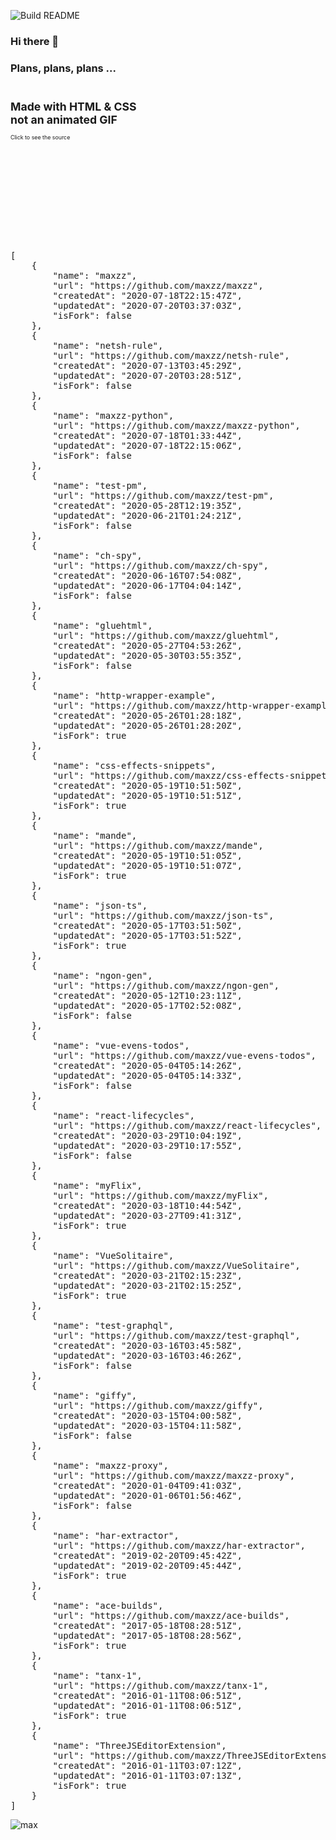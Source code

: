 ![Build README](https://github.com/maxzz/maxzz/workflows/Build%20README/badge.svg)

### Hi there 👋

### Plans, plans, plans ...

<svg xmlns="http://www.w3.org/2000/svg" viewBox="0 0 800 400" width="800" height="400" fill="none">
    <!-- https://github.com/sindresorhus/css-in-readme-like-wat -->
	<foreignObject width="100%" height="100%">
		<div xmlns="http://www.w3.org/1999/xhtml">
            <link rel="stylesheet" href="src/css/style.css">
			<div class="container">
				<h1>Made with HTML &amp; CSS<br/>not an animated GIF</h1>
				<p>Click to see the source</p>
			</div>
		</div>
	</foreignObject>
</svg>

<!-- recent_releases starts -->
<pre>
[
    {
        "name": "maxzz",
        "url": "https://github.com/maxzz/maxzz",
        "createdAt": "2020-07-18T22:15:47Z",
        "updatedAt": "2020-07-20T03:37:03Z",
        "isFork": false
    },
    {
        "name": "netsh-rule",
        "url": "https://github.com/maxzz/netsh-rule",
        "createdAt": "2020-07-13T03:45:29Z",
        "updatedAt": "2020-07-20T03:28:51Z",
        "isFork": false
    },
    {
        "name": "maxzz-python",
        "url": "https://github.com/maxzz/maxzz-python",
        "createdAt": "2020-07-18T01:33:44Z",
        "updatedAt": "2020-07-18T22:15:06Z",
        "isFork": false
    },
    {
        "name": "test-pm",
        "url": "https://github.com/maxzz/test-pm",
        "createdAt": "2020-05-28T12:19:35Z",
        "updatedAt": "2020-06-21T01:24:21Z",
        "isFork": false
    },
    {
        "name": "ch-spy",
        "url": "https://github.com/maxzz/ch-spy",
        "createdAt": "2020-06-16T07:54:08Z",
        "updatedAt": "2020-06-17T04:04:14Z",
        "isFork": false
    },
    {
        "name": "gluehtml",
        "url": "https://github.com/maxzz/gluehtml",
        "createdAt": "2020-05-27T04:53:26Z",
        "updatedAt": "2020-05-30T03:55:35Z",
        "isFork": false
    },
    {
        "name": "http-wrapper-example",
        "url": "https://github.com/maxzz/http-wrapper-example",
        "createdAt": "2020-05-26T01:28:18Z",
        "updatedAt": "2020-05-26T01:28:20Z",
        "isFork": true
    },
    {
        "name": "css-effects-snippets",
        "url": "https://github.com/maxzz/css-effects-snippets",
        "createdAt": "2020-05-19T10:51:50Z",
        "updatedAt": "2020-05-19T10:51:51Z",
        "isFork": true
    },
    {
        "name": "mande",
        "url": "https://github.com/maxzz/mande",
        "createdAt": "2020-05-19T10:51:05Z",
        "updatedAt": "2020-05-19T10:51:07Z",
        "isFork": true
    },
    {
        "name": "json-ts",
        "url": "https://github.com/maxzz/json-ts",
        "createdAt": "2020-05-17T03:51:50Z",
        "updatedAt": "2020-05-17T03:51:52Z",
        "isFork": true
    },
    {
        "name": "ngon-gen",
        "url": "https://github.com/maxzz/ngon-gen",
        "createdAt": "2020-05-12T10:23:11Z",
        "updatedAt": "2020-05-17T02:52:08Z",
        "isFork": false
    },
    {
        "name": "vue-evens-todos",
        "url": "https://github.com/maxzz/vue-evens-todos",
        "createdAt": "2020-05-04T05:14:26Z",
        "updatedAt": "2020-05-04T05:14:33Z",
        "isFork": false
    },
    {
        "name": "react-lifecycles",
        "url": "https://github.com/maxzz/react-lifecycles",
        "createdAt": "2020-03-29T10:04:19Z",
        "updatedAt": "2020-03-29T10:17:55Z",
        "isFork": false
    },
    {
        "name": "myFlix",
        "url": "https://github.com/maxzz/myFlix",
        "createdAt": "2020-03-18T10:44:54Z",
        "updatedAt": "2020-03-27T09:41:31Z",
        "isFork": true
    },
    {
        "name": "VueSolitaire",
        "url": "https://github.com/maxzz/VueSolitaire",
        "createdAt": "2020-03-21T02:15:23Z",
        "updatedAt": "2020-03-21T02:15:25Z",
        "isFork": true
    },
    {
        "name": "test-graphql",
        "url": "https://github.com/maxzz/test-graphql",
        "createdAt": "2020-03-16T03:45:58Z",
        "updatedAt": "2020-03-16T03:46:26Z",
        "isFork": false
    },
    {
        "name": "giffy",
        "url": "https://github.com/maxzz/giffy",
        "createdAt": "2020-03-15T04:00:58Z",
        "updatedAt": "2020-03-15T04:11:58Z",
        "isFork": false
    },
    {
        "name": "maxzz-proxy",
        "url": "https://github.com/maxzz/maxzz-proxy",
        "createdAt": "2020-01-04T09:41:03Z",
        "updatedAt": "2020-01-06T01:56:46Z",
        "isFork": false
    },
    {
        "name": "har-extractor",
        "url": "https://github.com/maxzz/har-extractor",
        "createdAt": "2019-02-20T09:45:42Z",
        "updatedAt": "2019-02-20T09:45:44Z",
        "isFork": true
    },
    {
        "name": "ace-builds",
        "url": "https://github.com/maxzz/ace-builds",
        "createdAt": "2017-05-18T08:28:51Z",
        "updatedAt": "2017-05-18T08:28:56Z",
        "isFork": true
    },
    {
        "name": "tanx-1",
        "url": "https://github.com/maxzz/tanx-1",
        "createdAt": "2016-01-11T08:06:51Z",
        "updatedAt": "2016-01-11T08:06:51Z",
        "isFork": true
    },
    {
        "name": "ThreeJSEditorExtension",
        "url": "https://github.com/maxzz/ThreeJSEditorExtension",
        "createdAt": "2016-01-11T03:07:12Z",
        "updatedAt": "2016-01-11T03:07:13Z",
        "isFork": true
    }
]
</pre>

<!-- recent_releases ends -->


<!--
**maxzz/maxzz** is a ✨ _special_ ✨ repository because its `README.md` (this file) appears on your GitHub profile.

Here are some ideas to get you started:

- 🔭 I’m currently working on ...
- 🌱 I’m currently learning ...
- 👯 I’m looking to collaborate on ...
- 🤔 I’m looking for help with ...
- 💬 Ask me about ...
- 📫 How to reach me: ...
- 😄 Pronouns: ...
- ⚡ Fun fact: ...
-->
<!--
https://www.aboutmonica.com/blog/how-to-create-a-github-profile-readme
https://simonwillison.net/2020/Jul/10/self-updating-profile-readme/

<style>
  .test {
    background: red;
  }
</style>

<span class="test">test</span>

<div style="background-color: red;">ccc</div>
-->
<!--
<table><tr>
  <td valign="top" width="1%">
    max
  </td>
  </tr></table>

div

[@maxzz](https://github.com/maxzz) | ![max](https://avatars.githubusercontent.com/maxzz?s=150&v=1)
-|-
-->
![max](https://avatars.githubusercontent.com/maxzz?s=150&v=1)
